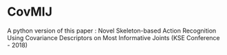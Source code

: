 # CovMIJ
A python version of this paper : Novel Skeleton-based Action Recognition Using
Covariance Descriptors on Most Informative Joints (KSE Conference - 2018)
